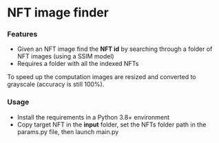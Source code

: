 # NFT image finder

### Features
- Given an NFT image find the **NFT id** by searching through a folder of NFT images (using a SSIM model)
- Requires a folder with all the indexed NFTs 

To speed up the computation images are resized and converted to grayscale (accuracy is still 100%).

### Usage
- Install the requirements in a Python 3.8+ environment
- Copy target NFT in the **input** folder, set the NFTs folder path in the params.py file, then launch main.py
